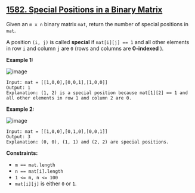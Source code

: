 ## [1582. Special Positions in a Binary Matrix](https://leetcode.com/problems/special-positions-in-a-binary-matrix/) 

Given an `m x n` binary matrix `mat`, return the number of special positions
in `mat`.

A position `(i, j)` is called **special** if `mat[i][j] == 1` and all other
elements in row `i` and column `j` are `0` (rows and columns are **0-indexed**
).



**Example 1:**

![image](https://assets.leetcode.com/uploads/2021/12/23/special1.jpg)

    
    
    Input: mat = [[1,0,0],[0,0,1],[1,0,0]]
    Output: 1
    Explanation: (1, 2) is a special position because mat[1][2] == 1 and all other elements in row 1 and column 2 are 0.
    

**Example 2:**

![image](https://assets.leetcode.com/uploads/2021/12/24/special-grid.jpg)

    
    
    Input: mat = [[1,0,0],[0,1,0],[0,0,1]]
    Output: 3
    Explanation: (0, 0), (1, 1) and (2, 2) are special positions.
    



**Constraints:**

  * `m == mat.length`
  * `n == mat[i].length`
  * `1 <= m, n <= 100`
  * `mat[i][j]` is either `0` or `1`.

